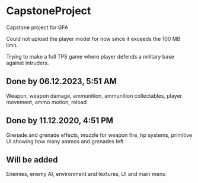 # CapstoneProject
 Capstone project for GFA

Could not upload the player model for now since it exceeds the 100 MB limit.

Trying to make a full TPS game where player defends a military base against intruders.

Done by 06.12.2023, 5:51 AM
----
Weapon, weapon damage, ammunition, ammunition collectables, player movement, ammo motion, reload

Done by 11.12.2020, 4:51 PM
----
Grenade and grenade effects, muzzle for weapon fire, hp systems, primitive UI showing how many ammos and grenades left

Will be added
----
Enemies, enemy AI, environment and textures, UI and main menu
